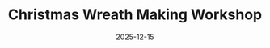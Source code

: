---
title: Christmas Wreath Making Workshop
date: '2025-12-15'
time: '2pm to 4pm'
location: 'West Burton Village Hall'
description: '<p>Learn how to use seasonal foliage and traditional festive trimmings to create your very own beautiful Christmas wreath.</p>
<br>
<p>Price includes:
<ul>
<li>- all materials needed to create your Christmas wreath</li>
<li>- a selection of fruits, ribbons and decorations to choose from</li>
<li>- refreshments, including tea, coffee and mince pies.</li>
</ul>
</p>
<p>If you would like a Christmas wreath made for you, please
get in touch regarding sizes and designs.</p>'


cost: '£38'
contact: 'Helen by email <a href="mailto:bagsandblossoms@gmail.com">bagsandblossoms@gmail.com</a>'
---